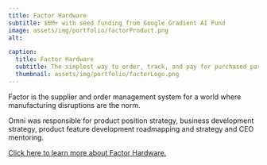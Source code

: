```yaml
---
title: Factor Hardware
subtitle: $6M+ with seed funding from Google Gradient AI Fund
image: assets/img/portfolio/factorProduct.png
alt:

caption:
  title: Factor Hardware
  subtitle: The simplest way to order, track, and pay for purchased parts
  thumbnail: assets/img/portfolio/factorLogo.png
---
```

Factor is the supplier and order management system for a world where manufacturing disruptions are the norm.

Omni was responsible for product position strategy, business development strategy, product feature development roadmapping and strategy and CEO mentoring.

<a href = "https://www.factor.io/">Click here to learn more about Factor Hardware.</a>
